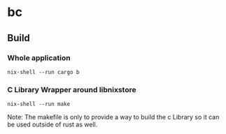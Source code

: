 # bc

## Build

### Whole application

```
nix-shell --run cargo b
```

### C Library Wrapper around libnixstore

```
nix-shell --run make
```

Note: The makefile is only to provide a way to build the c Library so it can be
used outside of rust as well.
